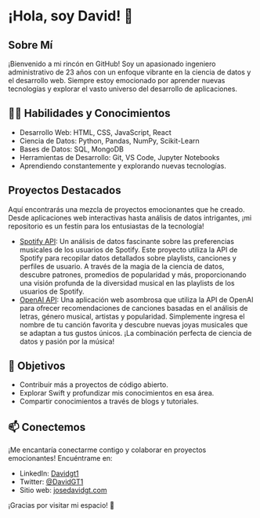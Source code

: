 # ¡Hola, soy David! 👋

## Sobre Mí
¡Bienvenido a mi rincón en GitHub! Soy un apasionado ingeniero administrativo de 23 años con un enfoque vibrante en la ciencia de datos y el desarrollo web. Siempre estoy emocionado por aprender nuevas tecnologías y explorar el vasto universo del desarrollo de aplicaciones.

## 👨‍💻 Habilidades y Conocimientos
- Desarrollo Web: HTML, CSS, JavaScript, React
- Ciencia de Datos: Python, Pandas, NumPy, Scikit-Learn
- Bases de Datos: SQL, MongoDB
- Herramientas de Desarrollo: Git, VS Code, Jupyter Notebooks
- Aprendiendo constantemente y explorando nuevas tecnologías.

## Proyectos Destacados
Aquí encontrarás una mezcla de proyectos emocionantes que he creado. Desde aplicaciones web interactivas hasta análisis de datos intrigantes, ¡mi repositorio es un festín para los entusiastas de la tecnología!

- [Spotify API](https://github.com/DeiviGT1/spotify.git): Un análisis de datos fascinante sobre las preferencias musicales de los usuarios de Spotify. Este proyecto utiliza la API de Spotify para recopilar datos detallados sobre playlists, canciones y perfiles de usuario. A través de la magia de la ciencia de datos, descubre patrones, promedios de popularidad y más, proporcionando una visión profunda de la diversidad musical en las playlists de los usuarios de Spotify.
- [OpenAI API](https://github.com/DeiviGT1/openaiAPI.git): Una aplicación web asombrosa que utiliza la API de OpenAI para ofrecer recomendaciones de canciones basadas en el análisis de letras, género musical, artistas y popularidad. Simplemente ingresa el nombre de tu canción favorita y descubre nuevas joyas musicales que se adaptan a tus gustos únicos. ¡La combinación perfecta de ciencia de datos y pasión por la música!

## 🚀 Objetivos
- Contribuir más a proyectos de código abierto.
- Explorar Swift y profundizar mis conocimientos en esa área.
- Compartir conocimientos a través de blogs y tutoriales.

## 📫 Conectemos
¡Me encantaría conectarme contigo y colaborar en proyectos emocionantes! Encuéntrame en:

- LinkedIn: [Davidgt1](https://www.linkedin.com/in/davidgt1/)
- Twitter: [@DavidGT1](tu_twitter)
- Sitio web: [josedavidgt.com](https://josedavidgt.com/#)

¡Gracias por visitar mi espacio! 🌟
